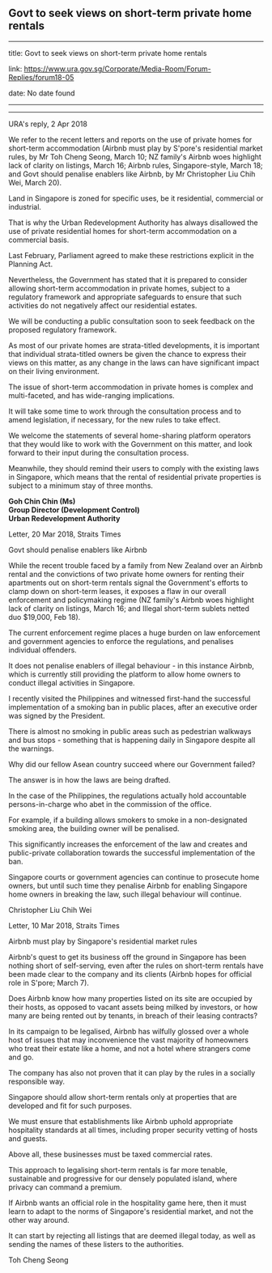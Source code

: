 ## Govt to seek views on short-term private home rentals
---
title: Govt to seek views on short-term private home rentals

link: https://www.ura.gov.sg/Corporate/Media-Room/Forum-Replies/forum18-05

date: No date found

---

-----------------------------------------------------

URA's reply, 2 Apr 2018

We refer to the recent letters and reports on the use of private homes for short-term accommodation (Airbnb must play by S'pore's residential market rules, by Mr Toh Cheng Seong, March 10; NZ family's Airbnb woes highlight lack of clarity on listings, March 16; Airbnb rules, Singapore-style, March 18; and Govt should penalise enablers like Airbnb, by Mr Christopher Liu Chih Wei, March 20).  
  
Land in Singapore is zoned for specific uses, be it residential, commercial or industrial.  
  
That is why the Urban Redevelopment Authority has always disallowed the use of private residential homes for short-term accommodation on a commercial basis.  
  
Last February, Parliament agreed to make these restrictions explicit in the Planning Act.  
  
Nevertheless, the Government has stated that it is prepared to consider allowing short-term accommodation in private homes, subject to a regulatory framework and appropriate safeguards to ensure that such activities do not negatively affect our residential estates.  
  
We will be conducting a public consultation soon to seek feedback on the proposed regulatory framework.  
  
As most of our private homes are strata-titled developments, it is important that individual strata-titled owners be given the chance to express their views on this matter, as any change in the laws can have significant impact on their living environment.  
  
The issue of short-term accommodation in private homes is complex and multi-faceted, and has wide-ranging implications.  
  
It will take some time to work through the consultation process and to amend legislation, if necessary, for the new rules to take effect.  
  
We welcome the statements of several home-sharing platform operators that they would like to work with the Government on this matter, and look forward to their input during the consultation process.  
  
Meanwhile, they should remind their users to comply with the existing laws in Singapore, which means that the rental of residential private properties is subject to a minimum stay of three months.  
  
**Goh Chin Chin (Ms)  
Group Director (Development Control)  
Urban Redevelopment Authority**



Letter, 20 Mar 2018, Straits Times

Govt should penalise enablers like Airbnb  
  
While the recent trouble faced by a family from New Zealand over an Airbnb rental and the convictions of two private home owners for renting their apartments out on short-term rentals signal the Government's efforts to clamp down on short-term leases, it exposes a flaw in our overall enforcement and policymaking regime (NZ family's Airbnb woes highlight lack of clarity on listings, March 16; and Illegal short-term sublets netted duo $19,000, Feb 18).  
  
The current enforcement regime places a huge burden on law enforcement and government agencies to enforce the regulations, and penalises individual offenders.  
  
It does not penalise enablers of illegal behaviour - in this instance Airbnb, which is currently still providing the platform to allow home owners to conduct illegal activities in Singapore.  
  
I recently visited the Philippines and witnessed first-hand the successful implementation of a smoking ban in public places, after an executive order was signed by the President.  
  
There is almost no smoking in public areas such as pedestrian walkways and bus stops - something that is happening daily in Singapore despite all the warnings.  
  
Why did our fellow Asean country succeed where our Government failed?  
  
The answer is in how the laws are being drafted.  
  
In the case of the Philippines, the regulations actually hold accountable persons-in-charge who abet in the commission of the office.  
  
For example, if a building allows smokers to smoke in a non-designated smoking area, the building owner will be penalised.  
  
This significantly increases the enforcement of the law and creates and public-private collaboration towards the successful implementation of the ban.  
  
Singapore courts or government agencies can continue to prosecute home owners, but until such time they penalise Airbnb for enabling Singapore home owners in breaking the law, such illegal behaviour will continue.  
  
Christopher Liu Chih Wei

Letter, 10 Mar 2018, Straits Times

Airbnb must play by Singapore's residential market rules  
  
Airbnb's quest to get its business off the ground in Singapore has been nothing short of self-serving, even after the rules on short-term rentals have been made clear to the company and its clients (Airbnb hopes for official role in S'pore; March 7).  
  
Does Airbnb know how many properties listed on its site are occupied by their hosts, as opposed to vacant assets being milked by investors, or how many are being rented out by tenants, in breach of their leasing contracts?  
  
In its campaign to be legalised, Airbnb has wilfully glossed over a whole host of issues that may inconvenience the vast majority of homeowners who treat their estate like a home, and not a hotel where strangers come and go.  
  
The company has also not proven that it can play by the rules in a socially responsible way.  
  
Singapore should allow short-term rentals only at properties that are developed and fit for such purposes.  
  
We must ensure that establishments like Airbnb uphold appropriate hospitality standards at all times, including proper security vetting of hosts and guests.  
  
Above all, these businesses must be taxed commercial rates.  
  
This approach to legalising short-term rentals is far more tenable, sustainable and progressive for our densely populated island, where privacy can command a premium.  
  
If Airbnb wants an official role in the hospitality game here, then it must learn to adapt to the norms of Singapore's residential market, and not the other way around.  
  
It can start by rejecting all listings that are deemed illegal today, as well as sending the names of these listers to the authorities.  
  
Toh Cheng Seong
